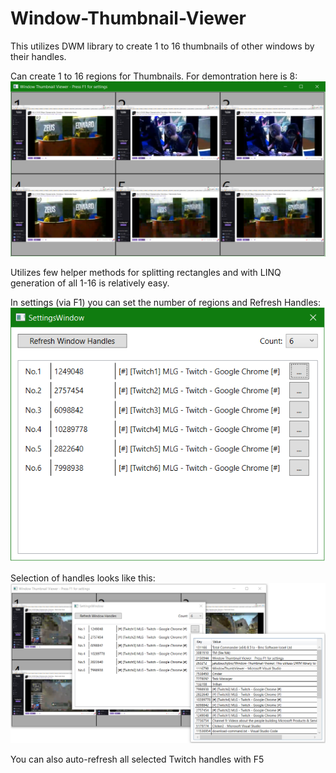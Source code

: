 # Window-Thumbnail-Viewer
This utilizes DWM library to create 1 to 16 thumbnails of other windows by their handles.

Can create 1 to 16 regions for Thumbnails.
For demontration here is 8:
![alt tag](Content/preview6.png)

Utilizes few helper methods for splitting rectangles and with LINQ generation of all 1-16 is relatively easy.

In settings (via F1) you can set the number of regions and Refresh Handles:
![alt tag](Content/previewSettings.png)

Selection of handles looks like this:
![alt tag](Content/previewHandles.png)

You can also auto-refresh all selected Twitch handles with F5